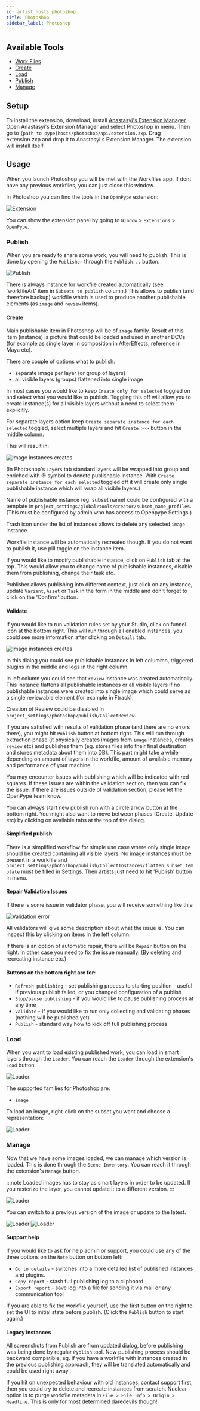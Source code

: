 ```yaml
---
id: artist_hosts_photoshop
title: Photoshop
sidebar_label: Photoshop
---
```


## Available Tools

-   [Work Files](artist_tools.md#workfiles)
-   [Create](artist_tools.md#creator)
-   [Load](artist_tools.md#loader)
-   [Publish](artist_tools.md#publisher)
-   [Manage](artist_tools.md#inventory)

## Setup

To install the extension, download, install [Anastasyi's Extension Manager](https://install.anastasiy.com/). Open Anastasyi's Extension Manager and select Photoshop in menu. Then go to `{path to pype}hosts/photoshop/api/extension.zxp`. Drag extension.zxp and drop it to Anastasyi's Extension Manager. The extension will install itself. 

## Usage

When you launch Photoshop you will be met with the Workfiles app. If dont have any previous workfiles, you can just close this window.

In Photoshop you can find the tools in the `OpenPype` extension:

![Extension](assets/photoshop_extension.png) <!-- picture needs to be changed -->

You can show the extension panel by going to `Window` > `Extensions` > `OpenPype`.

### Publish

When you are ready to share some work, you will need to publish. This is done by opening the `Publisher` through the `Publish...` button.

![Publish](assets/photoshop_publish.png)

There is always instance for workfile created automatically (see 'workfileArt' item in `Subsets to publish` column.) This allows to publish (and therefore backup)
workfile which is used to produce another publishable elements (as `image` and `review` items).

#### Create

Main publishable item in Photoshop will be of `image` family. Result of this item (instance) is picture that could be loaded and used in another DCCs (for example as
single layer in composition in AfterEffects, reference in Maya etc).

There are couple of options what to publish:
- separate image per layer (or group of layers)
- all visible layers (groups) flattened into single image

In most cases you would like to keep `Create only for selected` toggled on and select what you would like to publish. Toggling this off
will allow you to create instance(s) for all visible layers without a need to select them explicitly.

For separate layers option keep `Create separate instance for each selected` toggled, select multiple layers and hit `Create >>>` button in the middle column.

This will result in:

![Image instances creates](assets/photoshop_publish_images.png)

(In Photoshop's `Layers` tab standard layers will be wrapped into group and enriched with ℗ symbol to denote publishable instance. With `Create separate instance for each selected` toggled off
it will create only single publishable instance which will wrap all visible layers.)

Name of publishable instance (eg. subset name) could be configured with a template in `project_settings/global/tools/creator/subset_name_profiles`.
(This must be configured by admin who has access to Openpype Settings.)

Trash icon under the list of instances allows to delete any selected `image` instance.

Workfile instance will be automatically recreated though. If you do not want to publish it, use pill toggle on the instance item.

If you would like to modify publishable instance, click on `Publish` tab at the top. This would allow you to change name of publishable
instances, disable them from publishing, change their task etc.

Publisher allows publishing into different context, just click on any instance, update `Variant`, `Asset` or `Task` in the form in the middle and don't forget to click on the 'Confirm' button.

#### Validate

If you would like to run validation rules set by your Studio, click on funnel icon at the bottom right. This will run through all
enabled instances, you could see more information after clicking on `Details` tab.

![Image instances creates](assets/photoshop_publish_validations.png)

In this dialog you could see publishable instances in left colummn, triggered plugins in the middle and logs in the right column.

In left column you could see that `review` instance was created automatically. This instance flattens all publishable instances or
all visible layers if no publishable instances were created into single image which could serve as a single reviewable element (for example in Ftrack).

Creation of Review could be disabled in `project_settings/photoshop/publish/CollectReview`.

If you are satisfied with results of validation phase (and there are no errors there), you might hit `Publish` button at bottom right.
This will run through extraction phase (it physically creates images from `image` instances, creates `review` etc) and publishes them
(eg. stores files into their final destination and stores metadata about them into DB).
This part might take a while depending on amount of layers in the workfile, amount of available memory and performance of your machine.

You may encounter issues with publishing which will be indicated with red squares. If these issues are within the validation section, then you can fix the issue. If there are issues outside of validation section, please let the OpenPype team know.

You can always start new publish run with a circle arrow button at the bottom right. You might also want to move between phases (Create, Update etc)
by clicking on available tabs at the top of the dialog.

#### Simplified publish

There is a simplified workflow for simple use case where only single image should be created containing all visible layers.
No image instances must be present in a workfile and `project_settings/photoshop/publish/CollectInstances/flatten_subset_template` must be filled in Settings.
Then artists just need to hit 'Publish' button in menu.

#### Repair Validation Issues

If there is some issue in validator phase, you will receive something like this:

![Validation error](assets/photoshop_publish_failed.png)

All validators will give some description about what the issue is. You can inspect this by clicking on items in the left column.

If there is an option of automatic repair, there will be `Repair` button on the right. In other case you need to fix the issue manually.
(By deleting and recreating instance etc.)

#### Buttons on the bottom right are for:
- `Refresh publishing` - set publishing process to starting position - useful if previous publish failed, or you changed configuration of a publish
- `Stop/pause publishing` - if you would like to pause publishing process at any time
- `Validate` - if you would like to run only collecting and validating phases (nothing will be published yet)
- `Publish` - standard way how to kick off full publishing process

### Load

When you want to load existing published work, you can load in smart layers through the `Loader`. You can reach the `Loader` through the extension's `Load` button.

![Loader](assets/photoshop_loader.png) <!-- picture needs to be changed -->

The supported families for Photoshop are:

- `image`

To load an image, right-click on the subset you want and choose a representation:

![Loader](assets/photoshop_loader_load.gif)

### Manage

Now that we have some images loaded, we can manage which version is loaded. This is done through the `Scene Inventory`. You can reach it through the extension's `Manage` button.

:::note
Loaded images has to stay as smart layers in order to be updated. If you rasterize the layer, you cannot update it to a different version.
:::

![Loader](assets/photoshop_manage.png)

You can switch to a previous version of the image or update to the latest.

![Loader](assets/photoshop_manage_switch.gif)
![Loader](assets/photoshop_manage_update.gif)


#### Support help
If you would like to ask for help admin or support, you could use any of the three options on the `Note` button on bottom left:
- `Go to details` - switches into a more detailed list of published instances and plugins.
- `Copy report` - stash full publishing log to a clipboard
- `Export report` - save log into a file for sending it via mail or any communication tool

If you are able to fix the workfile yourself, use the first button on the right to set the UI to initial state before publish. (Click the `Publish` button to start again.)

#### Legacy instances

All screenshots from Publish are from updated dialog, before publishing was being done by regular `Pyblish` tool.
New publishing process should be backward compatible, eg. if you have a workfile with instances created in the previous publishing approach, they will be translated automatically and
could be used right away.

If you hit on unexpected behaviour with old instances, contact support first, then you could try to delete and recreate instances from scratch.
Nuclear option is to purge workfile metadata in `File > File Info > Origin > Headline`. This is only for most determined daredevils though!
